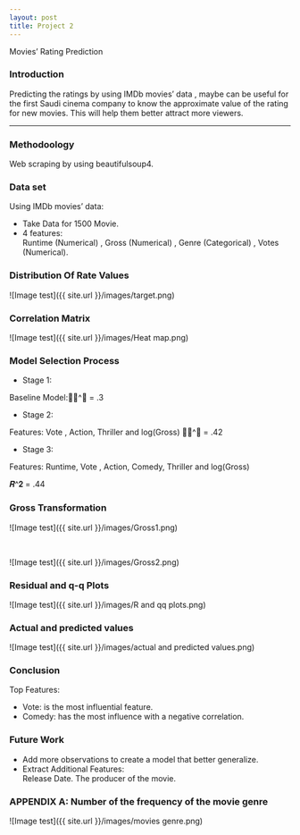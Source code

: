 ```yaml
---
layout: post
title: Project 2
---
```

Movies’ Rating Prediction

### Introduction

Predicting the ratings by using IMDb movies’ data , maybe can be useful for the first Saudi cinema company to know the approximate value of the rating for new movies. This will help them better attract more viewers.

---

### Methodoology

Web scraping by using beautifulsoup4.

### Data set

Using IMDb movies’ data:

* Take Data for 1500 Movie.
* 4 features: <br>
Runtime (Numerical) , Gross (Numerical) , Genre (Categorical) , Votes (Numerical).

### Distribution Of Rate Values

![Image test]({{ site.url }}/images/target.png)


### Correlation Matrix

![Image test]({{ site.url }}/images/Heat map.png)


### Model Selection Process

* Stage 1:<br>

Baseline Model:𝑹^𝟐 = .3

* Stage 2:<br>

Features:
Vote , Action,
Thriller and log(Gross)
𝑹^𝟐  = .42

* Stage 3:<br>

Features:
Runtime,  Vote , Action, Comedy,
Thriller and log(Gross)

𝑹^𝟐  = .44

### Gross Transformation

![Image test]({{ site.url }}/images/Gross1.png)

<br>

![Image test]({{ site.url }}/images/Gross2.png)


### Residual and q-q Plots

![Image test]({{ site.url }}/images/R and qq plots.png)


### Actual and predicted values


![Image test]({{ site.url }}/images/actual and predicted values.png)


### Conclusion

Top Features:
* Vote: is the most influential feature.
* Comedy: has the most influence with a negative correlation.

### Future Work

* Add more observations to create a model that better generalize.
* Extract Additional Features: <br>
 Release Date.
 The producer of the movie.
 
 ### APPENDIX A: Number of the frequency of the movie genre

![Image test]({{ site.url }}/images/movies genre.png)























